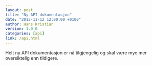 ```yaml
---
layout: post
title: "Ny API dokumentasjon"
date: "2013-11-12 12:00:00 +0100"
author: Hans Kristian
version: 1.0.0
categories: [api]
link: /api.html
---
```


Helt ny API dokumentasjon er nå tilgjengelig og skal være mye mer oversiktelig enn tildigere.


